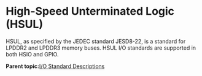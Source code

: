 # High-Speed Unterminated Logic \(HSUL\)

HSUL, as specified by the JEDEC standard JESD8-22, is a standard for LPDDR2 and LPDDR3 memory buses. HSUL I/O standards are supported in both HSIO and GPIO.

**Parent topic:**[I/O Standard Descriptions](GUID-07F30430-9CF8-4A1E-8C90-A8B9D9B8986F.md)

